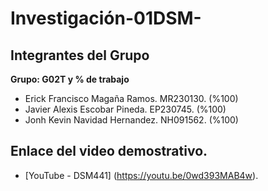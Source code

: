 # Investigación-01DSM-

## Integrantes del Grupo

**Grupo: G02T y % de trabajo**
- Erick Francisco Magaña Ramos. MR230130. (%100)
- Javier Alexis Escobar Pineda. EP230745. (%100)
- Jonh Kevin Navidad Hernandez. NH091562. (%100)

## Enlace del video demostrativo.

- [YouTube - DSM441] (https://youtu.be/0wd393MAB4w).
